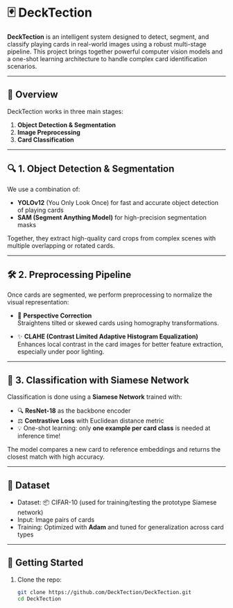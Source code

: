 # 🃏 DeckTection

**DeckTection** is an intelligent system designed to detect, segment, and classify playing cards in real-world images using a robust multi-stage pipeline. This project brings together powerful computer vision models and a one-shot learning architecture to handle complex card identification scenarios.

---

## 📸 Overview

DeckTection works in three main stages:

1. **Object Detection & Segmentation**  
2. **Image Preprocessing**  
3. **Card Classification**

---

## 🔍 1. Object Detection & Segmentation

We use a combination of:

- **YOLOv12** (You Only Look Once) for fast and accurate object detection of playing cards
- **SAM (Segment Anything Model)** for high-precision segmentation masks

Together, they extract high-quality card crops from complex scenes with multiple overlapping or rotated cards.

---

## 🛠️ 2. Preprocessing Pipeline

Once cards are segmented, we perform preprocessing to normalize the visual representation:

- 📐 **Perspective Correction**  
  Straightens tilted or skewed cards using homography transformations.

- ✨ **CLAHE (Contrast Limited Adaptive Histogram Equalization)**  
  Enhances local contrast in the card images for better feature extraction, especially under poor lighting.

---

## 🧠 3. Classification with Siamese Network

Classification is done using a **Siamese Network** trained with:

- 🔍 **ResNet-18** as the backbone encoder
- ⚖️ **Contrastive Loss** with Euclidean distance metric
- 💡 One-shot learning: only **one example per card class** is needed at inference time!

The model compares a new card to reference embeddings and returns the closest match with high accuracy.

---

## 🧪 Dataset

- Dataset: 📦 CIFAR-10 (used for training/testing the prototype Siamese network)
- Input: Image pairs of cards
- Training: Optimized with **Adam** and tuned for generalization across card types

---

## 🚀 Getting Started

1. Clone the repo:
   ```bash
   git clone https://github.com/DeckTection/DeckTection.git
   cd DeckTection
